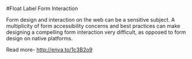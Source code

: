#Float Label Form Interaction


Form design and interaction on the web can be a sensitive subject. A multiplicity of form accessibility concerns and best practices can make designing a compelling form interaction very difficult, as opposed to form design on native platforms.

Read more- http://enva.to/1c3B2o9
